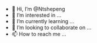 - 👋 Hi, I’m @Ntshepeng
- 👀 I’m interested in ...
- 🌱 I’m currently learning ...
- 💞️ I’m looking to collaborate on ...
- 📫 How to reach me ...

<!---
Ntshepeng/Ntshepeng is a ✨ special ✨ repository because its `README.md` (this file) appears on your GitHub profile.
You can click the Preview link to take a look at your changes.
--->
